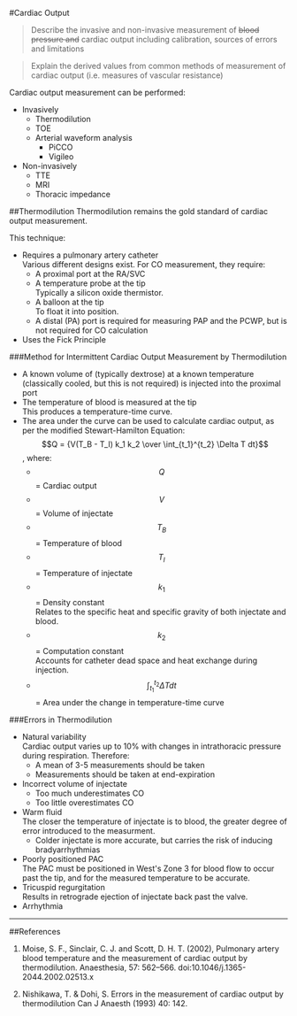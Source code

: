 #Cardiac Output

> Describe the invasive and non-invasive measurement of ~~blood pressure and~~ cardiac output including calibration, sources of errors and limitations

> Explain the derived values from common methods of measurement of cardiac output (i.e. measures of vascular resistance)

Cardiac output measurement can be performed:
* Invasively
    * Thermodilution
    * TOE
    * Arterial waveform analysis
        * PiCCO
        * Vigileo
* Non-invasively
    * TTE
    * MRI
    * Thoracic impedance

##Thermodilution
Thermodilution remains the gold standard of cardiac output measurement.

This technique:
* Requires a pulmonary artery catheter  
Various different designs exist. For CO measurement, they require:
    * A proximal port at the RA/SVC
    * A temperature probe at the tip  
    Typically a silicon oxide thermistor.
    * A balloon at the tip  
    To float it into position.
    * A distal (PA) port is required for measuring PAP and the PCWP, but is not required for CO calculation
* Uses the Fick Principle
 

###Method for Intermittent Cardiac Output Measurement by Thermodilution
* A known volume of (typically dextrose) at a known temperature (classically cooled, but this is not required) is injected into the proximal port
* The temperature of blood is measured at the tip  
This produces a temperature-time curve.
* The area under the curve can be used to calculate cardiac output, as per the modified Stewart-Hamilton Equation:  
$$Q = {V(T_B - T_I) k_1 k_2 \over \int_{t_1}^{t_2} \Delta T dt}$$, where:
    * $$Q$$ = Cardiac output
    * $$V$$ = Volume of injectate
    * $$T_B$$ = Temperature of blood
    * $$T_I$$ = Temperature of injectate
    * $$k_1$$ = Density constant  
    Relates to the specific heat and specific gravity of both injectate and blood.
    * $$k_2$$ = Computation constant  
    Accounts for catheter dead space and heat exchange during injection.
    * $${\int_{t_1}^{t_2} \Delta T dt}$$ = Area under the change in temperature-time curve

###Errors in Thermodilution
* Natural variability  
Cardiac output varies up to 10% with changes in intrathoracic pressure during respiration. Therefore:
    * A mean of 3-5 measurements should be taken
    * Measurements should be taken at end-expiration
* Incorrect volume of injectate
    * Too much underestimates CO
    * Too little overestimates CO
* Warm fluid  
The closer the temperature of injectate is to blood, the greater degree of error introduced to the measurment.
    * Colder injectate is more accurate, but carries the risk of inducing bradyarrhythmias
* Poorly positioned PAC  
The PAC must be positioned in West's Zone 3 for blood flow to occur past the tip, and for the measured temperature to be accurate.
* Tricuspid regurgitation  
Results in retrograde ejection of injectate back past the valve.
* Arrhythmia


---
##References
1.  Moise, S. F., Sinclair, C. J. and Scott, D. H. T. (2002), Pulmonary artery blood temperature and the measurement of cardiac output by thermodilution. Anaesthesia, 57: 562–566. doi:10.1046/j.1365-2044.2002.02513.x

2. Nishikawa, T. & Dohi, S. Errors in the measurement of cardiac output by thermodilution
 Can J Anaesth (1993) 40: 142. 

